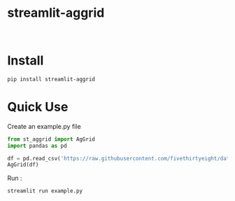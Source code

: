 # streamlit-aggrid


<br>

# Install
```
pip install streamlit-aggrid

```

# Quick Use
Create an example.py file
```python
from st_aggrid import AgGrid
import pandas as pd

df = pd.read_csv('https://raw.githubusercontent.com/fivethirtyeight/data/master/airline-safety/airline-safety.csv')
AgGrid(df)
```
Run :
```shell
streamlit run example.py
```
